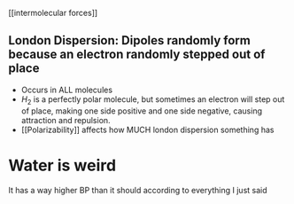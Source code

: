 [[intermolecular forces]]

## London Dispersion: Dipoles randomly form because an electron randomly stepped out of place
- Occurs in ALL molecules
- $H_2$ is a perfectly polar molecule, but sometimes an electron will step out of place, making one side positive and one side negative, causing attraction and repulsion.
- [[Polarizability]] affects how MUCH london dispersion something has
# Water is weird
It has a way higher BP than it should according to everything I just said